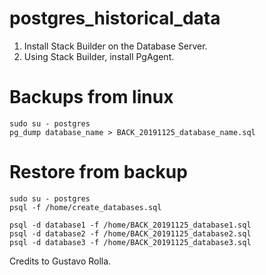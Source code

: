 # postgres_historical_data

1) Install Stack Builder on the Database Server.
2) Using Stack Builder, install PgAgent.

# Backups from linux
```
sudo su - postgres
pg_dump database_name > BACK_20191125_database_name.sql
```
# Restore from backup
```
sudo su - postgres
psql -f /home/create_databases.sql

psql -d database1 -f /home/BACK_20191125_database1.sql
psql -d database2 -f /home/BACK_20191125_database2.sql
psql -d database3 -f /home/BACK_20191125_database3.sql
```

Credits to Gustavo Rolla.
